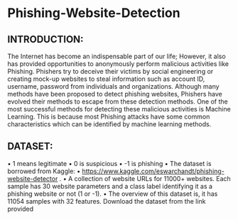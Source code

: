 # Phishing-Website-Detection

## INTRODUCTION:
The Internet has become an indispensable part of our life; However, it also has provided
opportunities to anonymously perform malicious activities like Phishing. Phishers try to deceive their
victims by social engineering or creating mock-up websites to steal information such as account ID,
username, password from individuals and organizations. Although many methods have been
proposed to detect phishing websites, Phishers have evolved their methods to escape from these
detection methods. One of the most successful methods for detecting these malicious activities is
Machine Learning. This is because most Phishing attacks have some common characteristics which
can be identified by machine learning methods.


## DATASET:
• 1 means legitimate
• 0 is suspicious
• -1 is phishing
• The dataset is borrowed from Kaggle:
• https://www.kaggle.com/eswarchandt/phishing-website-detector .
• A collection of website URLs for 11000+ websites. Each sample has 30 website parameters and a class label identifying it as a phishing website or not (1 or -1).
• The overview of this dataset is, it has 11054 samples with 32 features. Download the dataset
from the link provided
